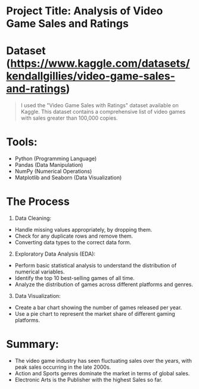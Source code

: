 # Project Title: Analysis of Video Game Sales and Ratings

# Dataset (https://www.kaggle.com/datasets/kendallgillies/video-game-sales-and-ratings)
> I used the "Video Game Sales with Ratings" dataset available on Kaggle. This dataset contains a comprehensive list of video games with sales greater than 100,000 copies.

# Tools:
- Python (Programming Language)
- Pandas (Data Manipulation)
- NumPy (Numerical Operations)
- Matplotlib and Seaborn (Data Visualization)

# The Process
1. Data Cleaning:
- Handle missing values appropriately, by dropping them.
- Check for any duplicate rows and remove them.
- Converting data types to the correct data form.

2. Exploratory Data Analysis (EDA):
- Perform basic statistical analysis to understand the distribution of numerical variables.
- Identify the top 10 best-selling games of all time.
- Analyze the distribution of games across different platforms and genres.

3. Data Visualization:
- Create a bar chart showing the number of games released per year.
- Use a pie chart to represent the market share of different gaming platforms.

# Summary:
- The video game industry has seen fluctuating sales over the years, with peak sales occurring in the late 2000s.
- Action and Sports genres dominate the market in terms of global sales.
- Electronic Arts is the Publisher with the highest Sales so far.
